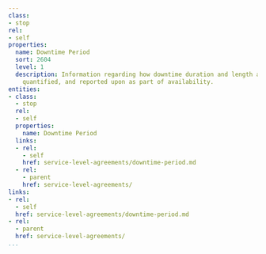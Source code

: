 ```yaml
---
class:
- stop
rel:
- self
properties:
  name: Downtime Period
  sort: 2604
  level: 1
  description: Information regarding how downtime duration and length are measure,
    quantified, and reported upon as part of availability.
entities:
- class:
  - stop
  rel:
  - self
  properties:
    name: Downtime Period
  links:
  - rel:
    - self
    href: service-level-agreements/downtime-period.md
  - rel:
    - parent
    href: service-level-agreements/
links:
- rel:
  - self
  href: service-level-agreements/downtime-period.md
- rel:
  - parent
  href: service-level-agreements/
...
```

